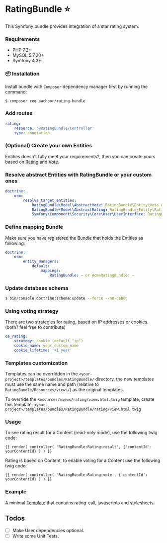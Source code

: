 # RatingBundle :star:

This Symfony bundle provides integration of a star rating system.

### Requirements

* PHP 7.2+
* MySQL 5.7.20+
* Symfony 4.3+

### :package: Installation

Install bundle with `Composer` dependency manager first by running the command:

`$ composer req oachoor/rating-bundle`

### Add routes

``` yaml
rating:
    resource: '@RatingBundle/Controller'
    type: annotation
```
 
### (Optional) Create your own Entities 

Entities doesn't fully meet your requirements?, then you can create yours based on [Rating](Entity/Rating.php) and [Vote](Entity/Vote.php).

### Resolve abstract Entities with RatingBundle or your custom ones

``` yaml
doctrine:
    orm:
        resolve_target_entities:
            RatingBundle\Model\AbstractVote: RatingBundle\Entity\Vote or AcmeRatingBundle\Entity\Vote
            RatingBundle\Model\AbstractRating: RatingBundle\Entity\Rating or AcmeRatingBundle\Entity\Rating
            Symfony\Component\Security\Core\User\UserInterface: RatingBundle\Entity\User or AcmeRatingBundle\Entity\User
```

### Define mapping Bundle

Make sure you have registered the Bundle that holds the Entities as following:

``` yaml
doctrine:
    orm:
        entity_managers:
            default:
                mappings:
                    RatingBundle: ~ or AcmeRatingBundle: ~
```

### Update database schema

``` bash
$ bin/console doctrine:schema:update --force --no-debug
```

### Using voting strategy

There are two strategies for rating, based on IP addresses or cookies. (both? feel free to contribute)

``` yaml
oa_rating:
    strategy: cookie (default "ip")
    cookie_name: your_custom_name
    cookie_lifetime: '+1 year'
```

### Templates customization 

Templates can be overridden in the `<your-project>/templates/bundles/RatingBundle/` directory, the new templates must use the same name and path (relative to `RatingBundle/Resources/views/`) as the original templates.

To override the `Resources/views/rating/view.html.twig` template, create this template: `<your-project>/templates/bundles/RatingBundle/rating/view.html.twig`

### Usage

To see rating result for a Content (read-only mode), use the following twig code:

``` twig
{{ render( controller( 'RatingBundle:Rating:result', {'contentId': yourContentId} ) ) }}
```

Rating is based on Content, to enable voting for a Content use the following twig code:

``` twig
{{ render( controller( 'RatingBundle:Rating:vote', {'contentId': yourContentId} ) ) }}
```

### Example

A minimal [Template](Resources/views/rating/view.html.twig) that contains rating-call, javascripts and stylesheets.

## Todos

- [ ] Make User dependencies optional.
- [ ] Write some Unit Tests.

